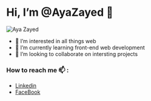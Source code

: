 # Hi, I’m @AyaZayed :wave:

![Aya Zayed](https://user-images.githubusercontent.com/79711578/158643217-64b1e7fc-3b4c-424b-9189-5cf4a5e82adb.png)

- 👀 I’m interested in all things web
- 🌱 I’m currently learning front-end web development
- 💞️ I’m looking to collaborate on intersting projects

### How to reach me 📫 :
- [Linkedin](https://www.linkedin.com/in/aya-zayed-2000)
- [FaceBook](https://www.facebook.com/aya.zayed.969)
